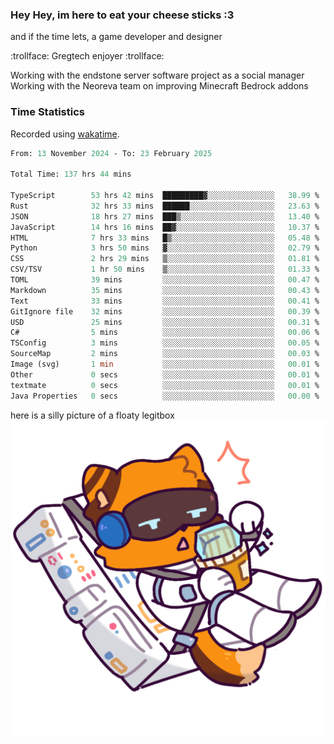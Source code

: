 ### Hey Hey, im here to eat your cheese sticks :3
and if the time lets, a game developer and designer

:trollface: Gregtech enjoyer :trollface:

Working with the endstone server software project as a social manager<br>
Working with the Neoreva team on improving Minecraft Bedrock addons

### Time Statistics
Recorded using [wakatime](https://wakatime.com).

<!--START_SECTION:waka-->

```ocaml
From: 13 November 2024 - To: 23 February 2025

Total Time: 137 hrs 44 mins

TypeScript        53 hrs 42 mins  █████████▓░░░░░░░░░░░░░░░   38.99 %
Rust              32 hrs 33 mins  ██████░░░░░░░░░░░░░░░░░░░   23.63 %
JSON              18 hrs 27 mins  ███▒░░░░░░░░░░░░░░░░░░░░░   13.40 %
JavaScript        14 hrs 16 mins  ██▓░░░░░░░░░░░░░░░░░░░░░░   10.37 %
HTML              7 hrs 33 mins   █▒░░░░░░░░░░░░░░░░░░░░░░░   05.48 %
Python            3 hrs 50 mins   ▓░░░░░░░░░░░░░░░░░░░░░░░░   02.79 %
CSS               2 hrs 29 mins   ▒░░░░░░░░░░░░░░░░░░░░░░░░   01.81 %
CSV/TSV           1 hr 50 mins    ▒░░░░░░░░░░░░░░░░░░░░░░░░   01.33 %
TOML              39 mins         ░░░░░░░░░░░░░░░░░░░░░░░░░   00.47 %
Markdown          35 mins         ░░░░░░░░░░░░░░░░░░░░░░░░░   00.43 %
Text              33 mins         ░░░░░░░░░░░░░░░░░░░░░░░░░   00.41 %
GitIgnore file    32 mins         ░░░░░░░░░░░░░░░░░░░░░░░░░   00.39 %
USD               25 mins         ░░░░░░░░░░░░░░░░░░░░░░░░░   00.31 %
C#                5 mins          ░░░░░░░░░░░░░░░░░░░░░░░░░   00.06 %
TSConfig          3 mins          ░░░░░░░░░░░░░░░░░░░░░░░░░   00.05 %
SourceMap         2 mins          ░░░░░░░░░░░░░░░░░░░░░░░░░   00.03 %
Image (svg)       1 min           ░░░░░░░░░░░░░░░░░░░░░░░░░   00.01 %
Other             0 secs          ░░░░░░░░░░░░░░░░░░░░░░░░░   00.01 %
textmate          0 secs          ░░░░░░░░░░░░░░░░░░░░░░░░░   00.01 %
Java Properties   0 secs          ░░░░░░░░░░░░░░░░░░░░░░░░░   00.00 %
```

<!--END_SECTION:waka-->

here is a silly picture of a floaty legitbox
![Silly legitbox](goobernoback_lower.png)
